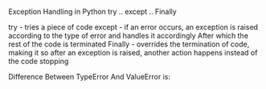 Exception Handling in Python
try .. except .. Finally

try - tries a piece of code
except - if an error occurs, an exception is raised according to the type of error and handles it accordingly
After which the rest of the code is terminated
Finally - overrides the termination of code, making it so after an exception is raised, another action happens instead
of the code stopping

Difference Between TypeError And ValueError is:

